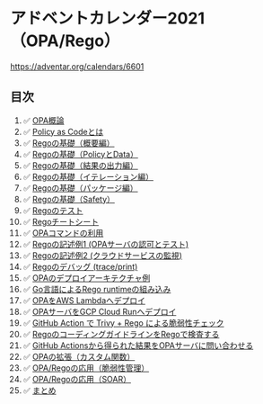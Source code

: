 # アドベントカレンダー2021（OPA/Rego）

https://adventar.org/calendars/6601

## 目次

1. ✅ [OPA概論](../articles/69553e82b34c20.md)
1. ✅ [Policy as Codeとは](../articles/94e456baf9ffec.md)
1. ✅ [Regoの基礎（概要編）](../articles/5b1cd56b4b3f4f.md)
1. ✅ [Regoの基礎（PolicyとData）](../articles/752b9234af7cc8.md)
1. ✅ [Regoの基礎（結果の出力編）](../articles/c24085137ca798.md)
1. ✅ [Regoの基礎（イテレーション編）](../articles/b0d3c7f7377609.md)
1. ✅ [Regoの基礎（パッケージ編）](../articles/2fccdcd07b874e.md)
1. ✅ [Regoの基礎（Safety）](../articles/075920f4a0529e.md)
1. ✅ [Regoのテスト](../articles/85c9992f601068.md)
1. ✅ [Regoチートシート](../articles/07525213a6c3ff.md)
1. ✅ [OPAコマンドの利用](../articles/f00d3ca12e4102.md)
1. ✅ [Regoの記述例1 (OPAサーバの認可とテスト)](../articles/a8ce41c66a2fcc.md)
1. ✅ [Regoの記述例2 (クラウドサービスの監視)](../articles/24a74292150fff.md)
1. ✅ [Regoのデバッグ (trace/print)](../articles/89ce7831c245ef.md)
1. ✅ [OPAのデプロイアーキテクチャ例](../articles/0b401a4be783e8.md)
1. ✅ [Go言語によるRego runtimeの組み込み](../articles/ca51a5e5da72f4.md)
1. ✅ [OPAをAWS Lambdaへデプロイ](../articles/759d47f17ebd2e.md)
1. ✅ [OPAサーバをGCP Cloud Runへデプロイ](../articles/f305204605a7cf.md)
1. ✅ [GitHub Action で Trivy + Rego による脆弱性チェック](../articles/a8f8aac0ae6fb9.md)
1. ✅ [RegoのコーディングガイドラインをRegoで検査する](../articles/e0ab95bfd4da4d.md)
1. ✅ [GitHub Actionsから得られた結果をOPAサーバに問い合わせる](../articles/1311288523dad2.md)
1. ✅ [OPAの拡張（カスタム関数）](../articles/647dcd83039503.md)
1. ✅ [OPA/Regoの応用（脆弱性管理）](../articles/27e5915a362697.md)
1. ✅ [OPA/Regoの応用（SOAR）](../articles/1755527e782183.md)
1. ✅ [まとめ](../articles/0a74f409faa07d.md)
